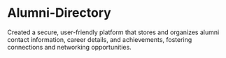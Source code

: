 # Alumni-Directory
Created a secure, user-friendly platform that stores and organizes alumni contact information, career details, and achievements, fostering connections and networking opportunities.
